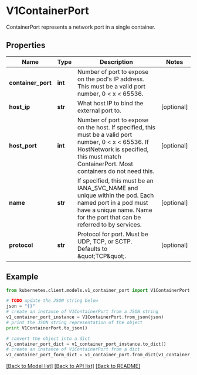 # V1ContainerPort

ContainerPort represents a network port in a single container.

## Properties

Name | Type | Description | Notes
------------ | ------------- | ------------- | -------------
**container_port** | **int** | Number of port to expose on the pod&#39;s IP address. This must be a valid port number, 0 &lt; x &lt; 65536. | 
**host_ip** | **str** | What host IP to bind the external port to. | [optional] 
**host_port** | **int** | Number of port to expose on the host. If specified, this must be a valid port number, 0 &lt; x &lt; 65536. If HostNetwork is specified, this must match ContainerPort. Most containers do not need this. | [optional] 
**name** | **str** | If specified, this must be an IANA_SVC_NAME and unique within the pod. Each named port in a pod must have a unique name. Name for the port that can be referred to by services. | [optional] 
**protocol** | **str** | Protocol for port. Must be UDP, TCP, or SCTP. Defaults to \&quot;TCP\&quot;. | [optional] 

## Example

```python
from kubernetes.client.models.v1_container_port import V1ContainerPort

# TODO update the JSON string below
json = "{}"
# create an instance of V1ContainerPort from a JSON string
v1_container_port_instance = V1ContainerPort.from_json(json)
# print the JSON string representation of the object
print V1ContainerPort.to_json()

# convert the object into a dict
v1_container_port_dict = v1_container_port_instance.to_dict()
# create an instance of V1ContainerPort from a dict
v1_container_port_form_dict = v1_container_port.from_dict(v1_container_port_dict)
```
[[Back to Model list]](../README.md#documentation-for-models) [[Back to API list]](../README.md#documentation-for-api-endpoints) [[Back to README]](../README.md)


